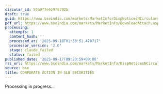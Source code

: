```yaml
---
circular_id: 59a9f7e6b9f9792b
draft: true
guid: https://www.bseindia.com/markets/MarketInfo/DispNoticesNCirculars.aspx?Noticeid={7C0A0B20-4B3A-4569-9A61-93CAD81FCFEB}&noticeno=20250917-9&dt=09/17/2025&icount=9&totcount=57&flag=0
pdf_url: https://www.bseindia.com/markets/MarketInfo/DownloadAttach.aspx?id=20250917-9&attachedId=301cd8f9-fdaf-48a1-aa22-f8bffd3577e5
processing:
  attempts: 1
  content_hash: ''
  processed_at: '2025-09-18T01:33:51.470717'
  processor_version: '2.0'
  stage: claude_failed
  status: failed
published_date: '2025-09-17T09:20:59+00:00'
rss_url: https://www.bseindia.com/markets/MarketInfo/DispNoticesNCirculars.aspx?Noticeid={7C0A0B20-4B3A-4569-9A61-93CAD81FCFEB}&noticeno=20250917-9&dt=09/17/2025&icount=9&totcount=57&flag=0
source: bse
title: CORPORATE ACTION IN SLB SECURITIES
---
```


Processing in progress...